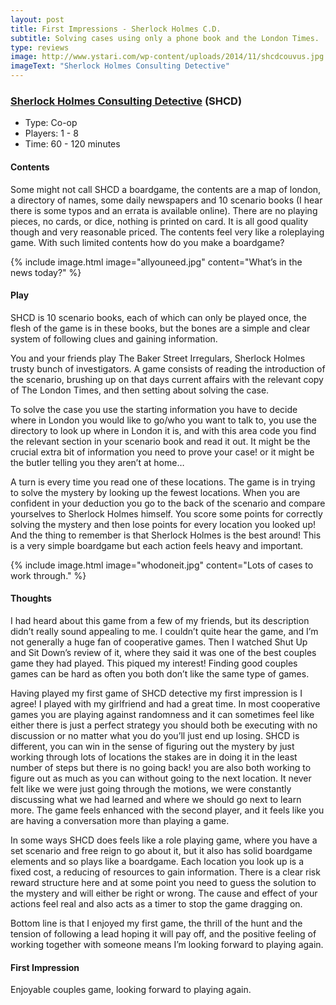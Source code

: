 ```yaml
---
layout: post
title: First Impressions - Sherlock Holmes C.D.
subtitle: Solving cases using only a phone book and the London Times.
type: reviews
image: http://www.ystari.com/wp-content/uploads/2014/11/shcdcouvus.jpg
imageText: "Sherlock Holmes Consulting Detective"
---
```


### [Sherlock Holmes Consulting Detective](http://www.ystari.com/portfolio-item/sherlock-holmes-consulting-detective/) (SHCD)
+ Type: Co-op
+ Players: 1 - 8
+ Time: 60 - 120 minutes

#### Contents
Some might not call SHCD a boardgame, the contents are a map of london, a directory of names, some daily newspapers and 10 scenario books (I hear there is some typos and an errata is available online). There are no playing pieces, no cards, or dice, nothing is printed on card. It is all good quality though and very reasonable priced. The contents feel very like a roleplaying game. With such limited contents how do you make a boardgame?

{% include image.html image="allyouneed.jpg" content="What’s in the news today?"
%}

#### Play
SHCD is 10 scenario books, each of which can only be played once, the flesh of the game is in these books, but the bones are a simple and clear system of following clues and gaining information.

You and your friends play The Baker Street Irregulars, Sherlock Holmes trusty bunch of investigators. A game consists of reading the introduction of the scenario, brushing up on that days current affairs with the relevant copy of The London Times, and then setting about solving the case.

To solve the case you use the starting information you have to decide where in London you would like to go/who you want to talk to, you use the directory to look up where in London it is, and with this area code you find the relevant section in your scenario book and read it out. It might be the crucial extra bit of information you need to prove your case! or it might be the butler telling you they aren’t at home… 

A turn is every time you read one of these locations. The game is in trying to solve the mystery by looking up the fewest locations. When you are confident in your deduction you go to the back of the scenario and compare yourselves to Sherlock Holmes himself. You score some points for correctly solving the mystery and then lose points for every location you looked up! And the thing to remember is that Sherlock Holmes is the best around! This is a very simple boardgame but each action feels heavy and important.

{% include image.html image="whodoneit.jpg" content="Lots of cases to work through." %}
 
#### Thoughts
I had heard about this game from a few of my friends, but its description didn’t really sound appealing to me. I couldn’t quite hear the game, and I’m not generally a huge fan of cooperative games. Then I watched Shut Up and Sit Down’s review of it, where they said it was one of the best couples game they had played. This piqued my interest! Finding good couples games can be hard as often you both don’t like the same type of games.

Having played my first game of SHCD detective my first impression is I agree! I played with my girlfriend and had a great time. In most cooperative games you are playing against randomness and it can sometimes feel like either there is just a perfect strategy you should both be executing with no discussion or no matter what you do you’ll just end up losing. SHCD is different, you can win in the sense of figuring out the mystery by just working through lots of locations the stakes are in doing it in the least number of steps but there is no going back! you are also both working to figure out as much as you can without going to the next location. It never felt like we were just going through the motions, we were constantly discussing what we had learned and where we should go next to learn more. The game feels enhanced with the second player, and it feels like you are having a conversation more than playing a game.

In some ways SHCD does feels like a role playing game, where you have a set scenario and free reign to go about it, but it also has solid boardgame elements and so plays like a boardgame. Each location you look up is a fixed cost, a reducing of resources to gain information. There is a clear risk reward structure here and at some point you need to guess the solution to the mystery and will either be right or wrong. The cause and effect of your actions feel real and also acts as a timer to stop the game dragging on.

Bottom line is that I enjoyed my first game, the thrill of the hunt and the tension of following a lead hoping it will pay off, and the positive feeling of working together with someone means I’m looking forward to playing again.

#### First Impression
Enjoyable couples game, looking forward to playing again.

